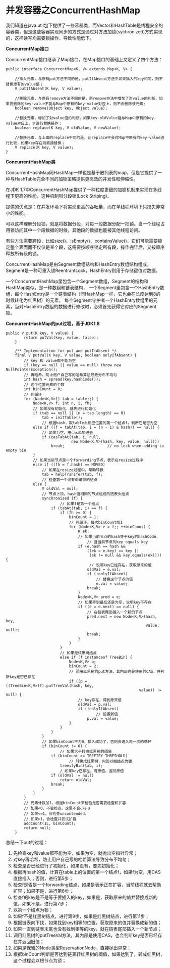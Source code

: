 # 并发容器之ConcurrentHashMap

我们知道在java.util包下提供了一些容器类，而Vector和HashTable是线程安全的容器类，但是这些容器实现同步的方式是通过对方法加锁\(sychronized\)方式实现的，这样读写均需要锁操作，导致性能低下。

**ConcurrentMap接口**

ConcurrentMap接口继承了Map接口，在Map接口的基础上又定义了四个方法：

```text
public interface ConcurrentMap<K, V> extends Map<K, V> {

    //插入元素，与原有put方法不同的是，putIfAbsent方法中如果插入的key相同，则不替换原有的value值；
    V putIfAbsent(K key, V value);

    //移除元素，与原有remove方法不同的是，新remove方法中增加了对value的判断，如果要删除的key-value不能与Map中原有的key-value对应上，则不会删除该元素;
    boolean remove(Object key, Object value);

    //替换元素，增加了对value值的判断，如果key-oldValue能与Map中原有的key-value对应上，才进行替换操作；
    boolean replace(K key, V oldValue, V newValue);

    //替换元素，与上面的replace不同的是，此replace不会对Map中原有的key-value进行比较，如果key存在则直接替换；
    V replace(K key, V value);
}
```

**ConcurrentHashMap类**

ConcurrentHashMap同HashMap一样也是基于散列表的map，但是它提供了一种与HashTable完全不同的加锁策略提供更高效的并发性和伸缩性。

在JDK 1.7中ConcurrentHashMap提供了一种粒度更细的加锁机制来实现在多线程下更高的性能，这种机制叫分段锁\(Lock Striping\)。

提供的优点是：在并发环境下将实现更高的吞吐量，而在单线程环境下只损失非常小的性能。

可以这样理解分段锁，就是将数据分段，对每一段数据分配一把锁。当一个线程占用锁访问其中一个段数据的时候，其他段的数据也能被其他线程访问。

有些方法需要跨段，比如size\(\)、isEmpty\(\)、containsValue\(\)，它们可能需要锁定整个表而而不仅仅是某个段，这需要按顺序锁定所有段，操作完毕后，又按顺序释放所有段的锁。

ConcurrentHashMap是由Segment数组结构和HashEntry数组结构组成。Segment是一种可重入锁ReentrantLock，HashEntry则用于存储键值对数据。

一个ConcurrentHashMap里包含一个Segment数组，Segment的结构和HashMap类似，是一种数组和链表结构， 一个Segment里包含一个HashEntry数组，每个HashEntry是一个链表结构（同HashMap一样，它也会在长度达到8的时候转化为红黑树）的元素， 每个Segment守护者一个HashEntry数组里的元素，当对HashEntry数组的数据进行修改时，必须首先获得它对应的Segment锁。

**ConcurrentHashMap的put过程，基于JDK1.8**

```text
public V put(K key, V value) {
        return putVal(key, value, false);
    }

    /** Implementation for put and putIfAbsent */
    final V putVal(K key, V value, boolean onlyIfAbsent) {
        // key 和 value都不能为空
        if (key == null || value == null) throw new NullPointerException();
        // 再哈希，防止用户自己写的哈希算法导致分布不均匀
        int hash = spread(key.hashCode());
        // 这个位置元素的个数
        int binCount = 0;
        // 死循环
        for (Node<K,V>[] tab = table;;) {
            Node<K,V> f; int n, i, fh;
            // 如果没有初始化，就先进行初始化
            if (tab == null || (n = tab.length) == 0)
                tab = initTable();
                // 根据hash，取table上相应位置的第一个结点f，判断它是否为空
            else if ((f = tabAt(tab, i = (n - 1) & hash)) == null) {
                // 如果为空，用cas添加进去
                if (casTabAt(tab, i, null,
                             new Node<K,V>(hash, key, value, null)))
                    break;                   // no lock when adding to empty bin
            }
            // 如果当前节点是一个forwarding节点，表示在resize过程中
            else if ((fh = f.hash) == MOVED)
                // 如果在resize过程中，帮助转换
                tab = helpTransfer(tab, f);
                // 检查第一个没有申请锁的结点
            else {
                V oldVal = null;
                // 节点上锁，hash值相同的节点组成的链表头结点
                synchronized (f) {
                        // 如果f是第一个结点
                    if (tabAt(tab, i) == f) {
                        if (fh >= 0) {
                            binCount = 1;
                            // 死循环，每次binCount加1
                            for (Node<K,V> e = f;; ++binCount) {
                                K ek;
                                // 如果当前节点的hash等于key的hashCode，
                                    // 且当前节点的key equals key
                                if (e.hash == hash &&
                                    ((ek = e.key) == key ||
                                     (ek != null && key.equals(ek)))) {
                                     // 说明key已经存在，获取原来的值
                                    oldVal = e.val;
                                    if (!onlyIfAbsent)
                                        // 替换这个节点的值
                                        e.val = value;
                                    break;
                                }
                                Node<K,V> pred = e;
                                // 如果弄到最后还是为空，说明key不存在
                                if ((e = e.next) == null) {
                                    // 在链表尾部插入一个新的节点
                                    pred.next = new Node<K,V>(hash, key,
                                                              value, null);
                                    break;
                                }
                            }
                        }
                        // 如果是红黑树结点
                        else if (f instanceof TreeBin) {
                            Node<K,V> p;
                            binCount = 2;
                            // 调用红黑树的put方法，其内部也是使用的CAS，并判断key是否已存在
                            if ((p = ((TreeBin<K,V>)f).putTreeVal(hash, key,
                                                           value)) != null) {
                                // key存在，得到原来值
                                oldVal = p.val;
                                if (!onlyIfAbsent)
                                        // 设置新值
                                    p.val = value;
                            }
                        }
                    }
                }
                // 如果binCount不为0，插入成功了，否则会进入再一次的循环
                if (binCount != 0) {
                        // 如果大于转换红黑树的阈值
                    if (binCount >= TREEIFY_THRESHOLD)
                            // 转换成红黑树，内部以根结点为锁
                        treeifyBin(tab, i);
                        / 如果key已存在，有原值，返回原值
                    if (oldVal != null)
                        return oldVal;
                    break;
                }
            }
        }
        // 元素计数加1，根据binCount来检验是否需要检查和扩容
        // 如果<0，不会检查。这里不会小于0
        // 如果<=1，会检查uncontended。
        // 如果>1，会检查并尝试扩容
        addCount(1L, binCount);
        return null;
    }
```

总结一下put的过程：

1. 先检查key和value都不能为空，如果为空，就抛出空指针异常； 
2. 对key再哈希，防止用户自己写的哈希算法导致分布不均匀；
3. 检查是否已经进行了初始化，如果没有，要先初始化；
4. 根据再hash的值，计算在table上的位置的第一个结点f，如果f为空，用CAS直接插入；否则，进行第5步；
5. 检查f是否是一个forwarding结点，如果是表示正在扩容，当前线程就去帮助扩容；如果不是，进行第6步；
6. 检查f的key是不是等于要插入的key，如果是，获取原来的值并替换成新的值，如果不是，进行第7步；
7. 以第一个结点为锁；
8. 如果f不是红黑树结点，进行第9步，如果是红黑树结点，进行第11步；
9. 根据链表向下找，如果找到key相等的位置，获取原来的值并替换成新的值；
10. 如果一直到链表末尾也没有找到相等的key，就在链表尾部插入一个新节点；
11. 调用红黑树的putTreeVal方法，其内部是使用CAS，也会判断key是否已经存在并返回旧值；
12. 如果是保留的Node类型ReservationNode，直接抛出异常；
13. 根据binCount判断是否达到链表转红黑树的阈值，如果达到了，转成红黑树，这个过程会以根节点为锁；

